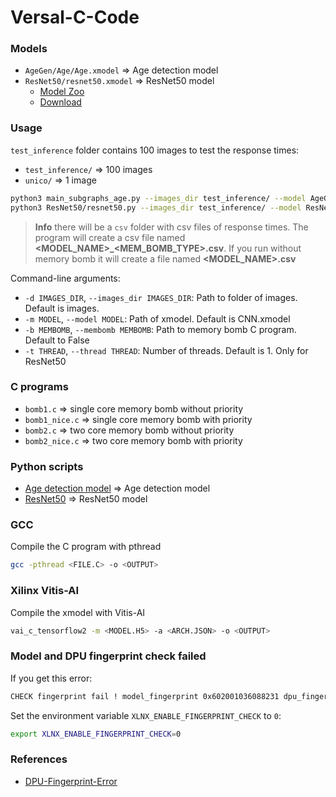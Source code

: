 # Versal-C-Code

### Models
- `AgeGen/Age/Age.xmodel` => Age detection model
- `ResNet50/resnet50.xmodel` => ResNet50 model
    - [Model Zoo](https://github.com/Xilinx/Vitis-AI/blob/c55b7565bde608dd65dda94abea154ad7db4d594/model_zoo/model-list/pt_resnet50_imagenet_224_224_8.2G_3.0/model.yaml)
    - [Download](https://www.xilinx.com/bin/public/openDownload?filename=resnet50-vck190-r3.0.0.tar.gz)

### Usage
`test_inference` folder contains 100 images to test the response times:
- `test_inference/` => 100 images
- `unico/` => 1 image

```sh
python3 main_subgraphs_age.py --images_dir test_inference/ --model AgeGen/Age/Age.xmodel --membomb ~/test/membomb/{bomb1,bomb1_nice,bomb2,bomb2_nice}
python3 ResNet50/resnet50.py --images_dir test_inference/ --model ResNet50/resnet50.xmodel --thread 1 --membomb ~/test/membomb/{bomb1,bomb1_nice,bomb2,bomb2_nice}
```
>**Info** there will be a `csv` folder with csv files of response times. 
The program will create a csv file named **<MODEL_NAME>_<MEM_BOMB_TYPE>.csv**. 
If you run without memory bomb it will create a file named **<MODEL_NAME>.csv**

Command-line arguments:
- `-d IMAGES_DIR`, `--images_dir IMAGES_DIR`: Path to folder of images. Default is images.
- `-m MODEL`, `--model MODEL`: Path of xmodel. Default is CNN.xmodel
- `-b MEMBOMB`, `--membomb MEMBOMB`: Path to memory bomb C program. Default to False
- `-t THREAD`, `--thread THREAD`: Number of threads. Default is 1. Only for ResNet50

### C programs
- `bomb1.c` => single core memory bomb without priority
- `bomb1_nice.c` => single core memory bomb with priority
- `bomb2.c` => two core memory bomb without priority
- `bomb2_nice.c` => two core memory bomb with priority

### Python scripts
- [Age detection model](code/main_subgraphs_age.py) => Age detection model
- [ResNet50](code/resnet50.py) => ResNet50 model

### GCC
Compile the C program with pthread
```sh
gcc -pthread <FILE.C> -o <OUTPUT>
```

### Xilinx Vitis-AI
Compile the xmodel with Vitis-AI
```sh
vai_c_tensorflow2 -m <MODEL.H5> -a <ARCH.JSON> -o <OUTPUT>
```

### Model and DPU fingerprint check failed
If you get this error:
```sh
CHECK fingerprint fail ! model_fingerprint 0x602001036088231 dpu_fingerprint 0x602001036088211
```
Set the environment variable `XLNX_ENABLE_FINGERPRINT_CHECK` to `0`:
```sh
export XLNX_ENABLE_FINGERPRINT_CHECK=0
```

### References
- [DPU-Fingerprint-Error](https://github.com/Xilinx/Vitis-AI/issues/975#issuecomment-1223452542)

